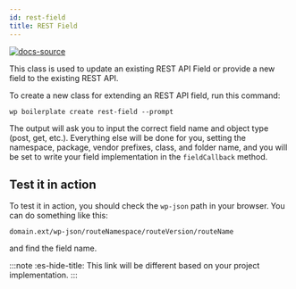 ```yaml
---
id: rest-field
title: REST Field
---
```


[![docs-source](https://img.shields.io/badge/source-eightshift--libs-blue?style=for-the-badge&logo=php&labelColor=2a2a2a)](https://github.com/duenneffe/eightshift-libs)

This class is used to update an existing REST API Field or provide a new field to the existing REST API.

To create a new class for extending an REST API field, run this command:

`wp boilerplate create rest-field --prompt`

The output will ask you to input the correct field name and object type (post, get, etc.). Everything else will be done for you, setting the namespace, package, vendor prefixes, class, and folder name, and you will be set to write your field implementation in the `fieldCallback` method.

## Test it in action

To test it in action, you should check the `wp-json` path in your browser. You can do something like this:

`domain.ext/wp-json/routeNamespace/routeVersion/routeName`

and find the field name.

:::note :es-hide-title:
This link will be different based on your project implementation.
:::
